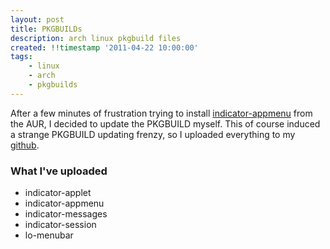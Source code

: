 ```yaml
---
layout: post
title: PKGBUILDs
description: arch linux pkgbuild files 
created: !!timestamp '2011-04-22 10:00:00'
tags:
    - linux
    - arch
    - pkgbuilds
---
```


After a few minutes of frustration trying to install [indicator-appmenu](http://aur.archlinux.org/packages.php?ID=43266) from the AUR, I decided to update the PKGBUILD myself. This of course induced a strange PKGBUILD updating frenzy, so I uploaded everything to my [github](https://github.com/spo11/archlinux).

<!--more-->

### What I've uploaded
+ indicator-applet
+ indicator-appmenu
+ indicator-messages
+ indicator-session
+ lo-menubar
